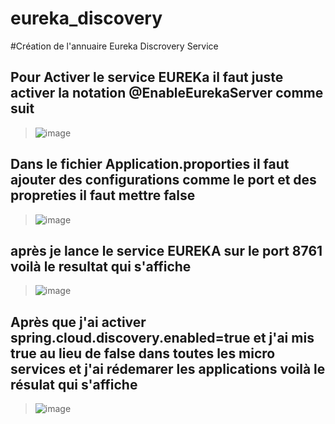 # eureka_discovery
#Création de l'annuaire Eureka Discrovery Service
## Pour Activer le service EUREKa il faut juste activer la notation @EnableEurekaServer comme suit 
 > ![image](https://user-images.githubusercontent.com/86606579/207097859-ac024b6d-6d75-429a-b8fb-0acfcf7e6f71.png)
## Dans le fichier Application.proporties il faut ajouter des configurations comme le port et des propreties il faut mettre false 
 > ![image](https://user-images.githubusercontent.com/86606579/207098422-d02db086-cafe-4288-a58e-6ab24cc9a1ce.png)
## après je lance le service EUREKA sur le port 8761 voilà le resultat qui s'affiche 
  > ![image](https://user-images.githubusercontent.com/86606579/207099395-0b1b073f-040b-40b9-854c-cc9a872dcb10.png)
## Après que j'ai activer spring.cloud.discovery.enabled=true et j'ai mis true au lieu de false dans toutes les micro services et j'ai rédemarer les applications voilà le résulat qui s'affiche 
  > ![image](https://user-images.githubusercontent.com/86606579/207100105-da3546f7-b3f6-4e2f-afcb-29ec3bc93e41.png)

